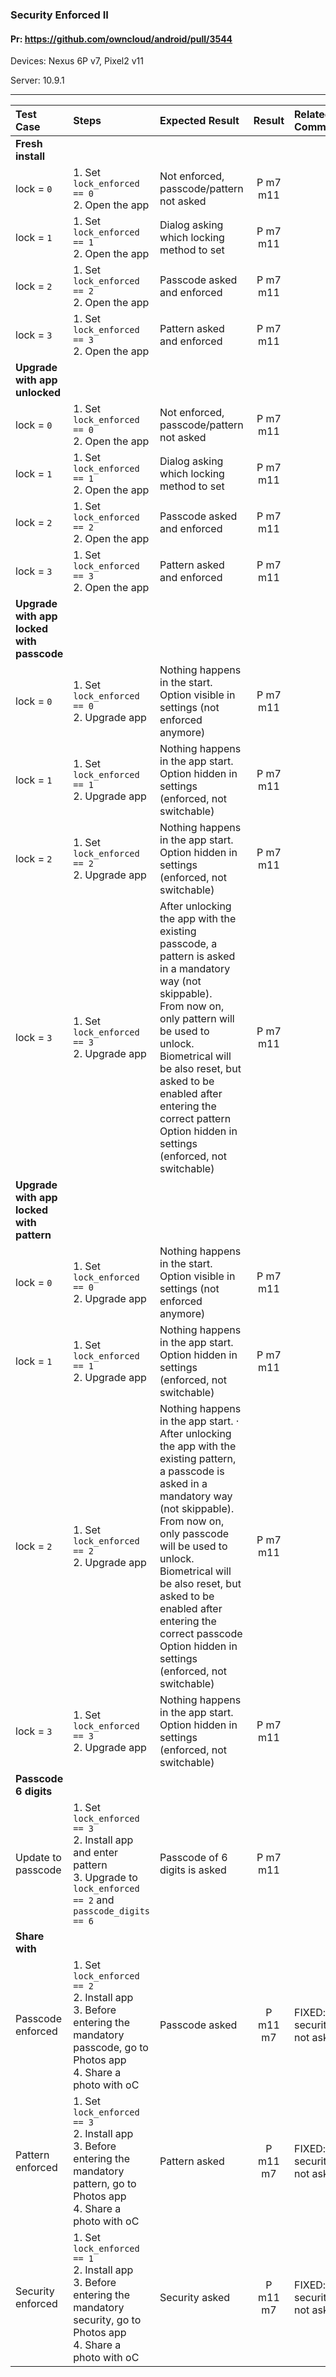 ###  Security Enforced II

#### Pr: https://github.com/owncloud/android/pull/3544

Devices: Nexus 6P v7, Pixel2 v11

Server: 10.9.1

---

 
| Test Case | Steps | Expected Result | Result | Related Comment |
| :-------- | :---- | :-------------- | :----: | :-------------- |
|**Fresh install**|||||||
| lock = `0`  | 1. Set `lock_enforced == 0`<br>2. Open the app | Not enforced, passcode/pattern not asked | P m7 m11 |
| lock = `1`  | 1. Set `lock_enforced == 1`<br>2. Open the app |Dialog asking which locking method to set |  P m7 m11 |
| lock = `2`  | 1. Set `lock_enforced == 2`<br>2. Open the app | Passcode asked and enforced | P m7 m11 |
| lock = `3`  | 1. Set `lock_enforced == 3`<br>2. Open the app | Pattern asked and enforced | P m7 m11 |
|**Upgrade with app unlocked**|||||||
| lock = `0`  | 1. Set `lock_enforced == 0`<br>2. Open the app | Not enforced, passcode/pattern not asked | P m7 m11 |
| lock = `1`  | 1. Set `lock_enforced == 1`<br>2. Open the app |Dialog asking which locking method to set | P m7 m11 | 
| lock = `2`  | 1. Set `lock_enforced == 2`<br>2. Open the app | Passcode asked and enforced | P m7 m11|
| lock = `3`  | 1. Set `lock_enforced == 3`<br>2. Open the app | Pattern asked and enforced | P m7 m11 |
|**Upgrade with app locked with passcode**|||||||
| lock = `0`  | 1. Set `lock_enforced == 0`<br>2. Upgrade app | Nothing happens in the start. Option visible in settings (not enforced anymore) | P m7 m11 | 
| lock = `1`  | 1. Set `lock_enforced == 1`<br>2. Upgrade app | Nothing happens in the app start. Option hidden in settings (enforced, not switchable) | P m7 m11|
| lock = `2`  | 1. Set `lock_enforced == 2`<br>2. Upgrade app | Nothing happens in the app start. Option hidden in settings (enforced, not switchable) | P m7 m11|
| lock = `3`  | 1. Set `lock_enforced == 3`<br>2. Upgrade app | After unlocking the app with the existing passcode, a pattern is asked in a mandatory way (not skippable).<br>From now on, only pattern will be used to unlock.<br>Biometrical will be also reset, but asked to be enabled after entering the correct pattern<br>Option hidden in settings (enforced, not switchable) | P m7 m11 |
|**Upgrade with app locked with pattern**|||||||
| lock = `0`  | 1. Set `lock_enforced == 0`<br>2. Upgrade app | Nothing happens in the start. Option visible in settings (not enforced anymore) | P m7 m11 |
| lock = `1`  | 1. Set `lock_enforced == 1`<br>2. Upgrade app | Nothing happens in the app start. Option hidden in settings (enforced, not switchable) | P m7 m11 |
| lock = `2`  | 1. Set `lock_enforced == 2`<br>2. Upgrade app | Nothing happens in the app start. · After unlocking the app with the existing pattern, a passcode is asked in a mandatory way (not skippable). From now on, only passcode will be used to unlock.<br>Biometrical will be also reset, but asked to be enabled after entering the correct passcode<br>Option hidden in settings (enforced, not switchable)| P m7 m11|
| lock = `3`  | 1. Set `lock_enforced == 3`<br>2. Upgrade app | Nothing happens in the app start. Option hidden in settings (enforced, not switchable) | P m7 m11 |
|**Passcode 6 digits**|||||||
| Update to passcode  | 1. Set `lock_enforced == 3`<br>2. Install app and enter pattern<br>3. Upgrade to `lock_enforced == 2` and `passcode_digits == 6`| Passcode of 6 digits is asked | P m7 m11|
|**Share with**|||||||
| Passcode enforced  | 1. Set `lock_enforced == 2`<br>2. Install app<br>3. Before entering the mandatory passcode, go to Photos app<br>4. Share a photo with oC|  Passcode asked | P m11 m7 | FIXED: security not asked
| Pattern enforced  | 1. Set `lock_enforced == 3`<br>2. Install app<br>3. Before entering the mandatory pattern, go to Photos app<br>4. Share a photo with oC|  Pattern asked | P m11 m7 |FIXED: security not asked
| Security enforced  | 1. Set `lock_enforced == 1`<br>2. Install app<br>3. Before entering the mandatory security, go to Photos app<br>4. Share a photo with oC|  Security asked | P m11 m7 |FIXED: security not asked